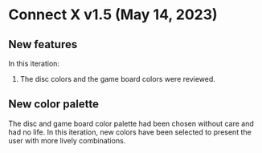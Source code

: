 # Connect X v1.5 (May 14, 2023)

## New features

In this iteration:

1. The disc colors and the game board colors were reviewed.


## New color palette

The disc and game board color palette had been chosen without
care and had no life. In this iteration, new colors have been
selected to present the user with more lively combinations.

